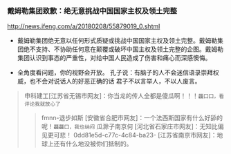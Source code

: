 ### 戴姆勒集团致歉：绝无意挑战中国国家主权及领土完整
http://news.ifeng.com/a/20180208/55879019_0.shtml
- 戴姆勒集团绝无意以任何形式质疑或挑战中国国家主权及领土完整。戴姆勒集团绝不支持、不协助任何意在颠覆或破坏中国主权及领土完整的企图。戴姆勒集团认识到事态的严重性，对给中国人民造成了伤害和痛心而深感懊悔。

- 全角度看问题，你的视野会开放。
孔子说：有脑子的人不会迷信语录崇拜权威，也不会对说话人的好恶正确的话
君子不以言举人，不以人废言。

>申科建工[江苏省无锡市网友]：你当龙的传人全都是傻瓜啊！！！`龘囗囗，看评论我就放心了`
>>fmnn-退步如斯 [安徽省合肥市网友]：一个法西斯国家有什么好舔的呢！`龘龘囗，我也纳闷`
>瓜滁子南京何 [河北省石家庄市网友]：无知比偏见更可悲！
>0dd81e5d-c77c-4c84-ba23- [江苏省南京市网友]：地球上还有什么地没被你们抵制的。
